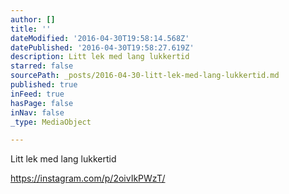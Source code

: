 ```yaml
---
author: []
title: ''
dateModified: '2016-04-30T19:58:14.568Z'
datePublished: '2016-04-30T19:58:27.619Z'
description: Litt lek med lang lukkertid
starred: false
sourcePath: _posts/2016-04-30-litt-lek-med-lang-lukkertid.md
published: true
inFeed: true
hasPage: false
inNav: false
_type: MediaObject

---
```

Litt lek med lang lukkertid

https://instagram.com/p/2oivIkPWzT/